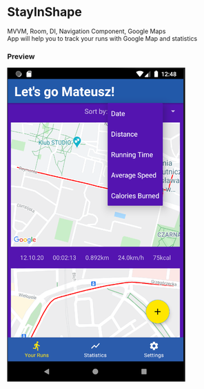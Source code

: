 # StayInShape

MVVM, Room, DI, Navigation Component, Google Maps  
App will help you to track your runs with Google Map and statistics  

### Preview

![](images/StayInShape4.png)

